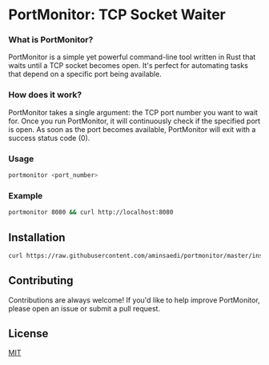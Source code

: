 
# PortMonitor: TCP Socket Waiter

### What is PortMonitor?

PortMonitor is a simple yet powerful command-line tool written in Rust that waits until a TCP socket becomes open. It's perfect for automating tasks that depend on a specific port being available.

### How does it work?

PortMonitor takes a single argument: the TCP port number you want to wait for. Once you run PortMonitor, it will continuously check if the specified port is open. As soon as the port becomes available, PortMonitor will exit with a success status code (0).

### Usage

```sh
portmonitor <port_number>
```

### Example

```sh
portmonitor 8080 && curl http://localhost:8080
```

## Installation

```sh
curl https://raw.githubusercontent.com/aminsaedi/portmonitor/master/install.sh | bash
```

## Contributing

Contributions are always welcome!
If you'd like to help improve PortMonitor, please open an issue or submit a pull request.

## License

[MIT](https://choosealicense.com/licenses/mit/)

